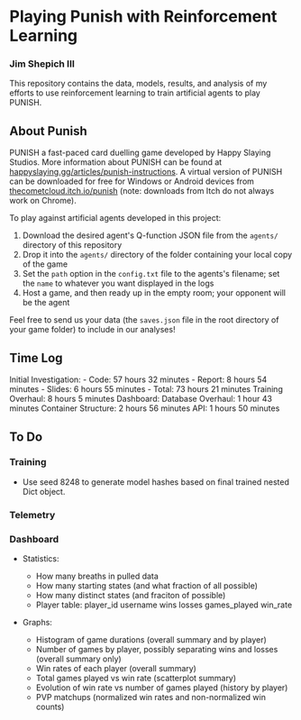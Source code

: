 # Playing Punish with Reinforcement Learning
### Jim Shepich III

This repository contains the data, models, results, and analysis of my efforts to use reinforcement learning to train artificial agents to play PUNISH.

## About Punish
PUNISH a fast-paced card duelling game developed by Happy Slaying Studios. More information about PUNISH can be found at [happyslaying.gg/articles/punish-instructions](https://happyslaying.gg/articles/punish-instructions). A virtual version of PUNISH can be downloaded for free for Windows or Android devices from [thecometcloud.itch.io/punish](https://thecometcloud.itch.io/punish) (note: downloads from Itch do not always work on Chrome).

To play against artificial agents developed in this project:

1. Download the desired agent's Q-function JSON file from the `agents/` directory of this repository
2. Drop it into the `agents/` directory of the folder containing your local copy of the game
3. Set the `path` option in the `config.txt` file to the agents's filename; set the `name` to whatever you want displayed in the logs
4. Host a game, and then ready up in the empty room; your opponent will be the agent

Feel free to send us your data (the `saves.json` file in the root directory of your game folder) to include in our analyses!

## Time Log

Initial Investigation:
    - Code: 57 hours 32 minutes
    - Report: 8 hours 54 minutes
    - Slides: 6 hours 55 minutes
    - Total: 73 hours 21 minutes
Training Overhaul: 8 hours 5 minutes
Dashboard: 
Database Overhaul: 1 hour 43 minutes
Container Structure: 2 hours 56 minutes
API: 1 hours 50 minutes

## To Do

### Training
- Use seed 8248 to generate model hashes based on final trained nested Dict object.

### Telemetry

### Dashboard

- Statistics:
    - How many breaths in pulled data
    - How many starting states (and what fraction of all possible)
    - How many distinct states (and fraciton of possible)
    - Player table: player_id	username	wins	losses	games_played	win_rate

- Graphs:
    - Histogram of game durations (overall summary and by player)
    - Number of games by player, possibly separating wins and losses (overall summary only)
    - Win rates of each player (overall summary)
    - Total games played vs win rate (scatterplot summary)
    - Evolution of win rate vs number of games played (history by player)
    - PVP matchups (normalized win rates and non-normalized win counts)
    

